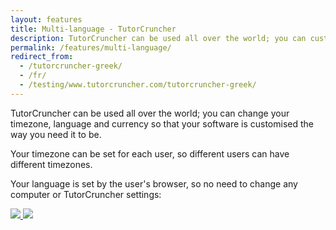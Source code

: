 ```yaml
---
layout: features
title: Multi-language - TutorCruncher
description: TutorCruncher can be used all over the world; you can customise your timezone, language and currency.
permalink: /features/multi-language/
redirect_from:
  - /tutorcruncher-greek/
  - /fr/
  - /testing/www.tutorcruncher.com/tutorcruncher-greek/
---
```

TutorCruncher can be used all over the world; you can change your timezone, language and currency so that your software is customised the way you need it to be.

Your timezone can be set for each user, so different users can have different timezones.

Your language is set by the user's browser, so no need to change any computer or TutorCruncher settings:

<a href="{{ site.static}}/img/features/fr_tu.png" data-lightbox="lightbox" data-title="TutorCruncher translated into French" class="thumbnail">
  <img src="{{ site.static}}/img/features/fr_tu.png" alt-text="TutorCruncher translated into French"/>
</a>

<a href="{{ site.static}}/img/features/es_tu.png" data-lightbox="lightbox" data-title="TutorCruncher translated into Spanish" class="thumbnail">
  <img src="{{ site.static}}/img/features/es_tu.png" alt-text="TutorCruncher translated into Spanish"/>
</a>
